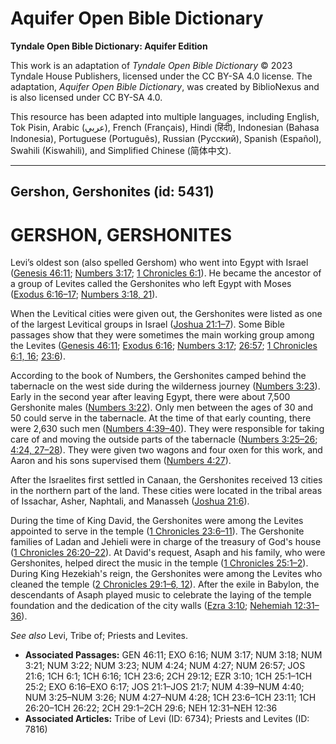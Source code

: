 # Aquifer Open Bible Dictionary

**Tyndale Open Bible Dictionary: Aquifer Edition**

This work is an adaptation of *Tyndale Open Bible Dictionary* © 2023 Tyndale House Publishers, licensed under the CC BY\-SA 4\.0 license. The adaptation, *Aquifer Open Bible Dictionary*, was created by BiblioNexus and is also licensed under CC BY\-SA 4\.0\.

This resource has been adapted into multiple languages, including English, Tok Pisin, Arabic (عربي), French (Français), Hindi (हिंदी), Indonesian (Bahasa Indonesia), Portuguese (Português), Russian (Русский), Spanish (Español), Swahili (Kiswahili), and Simplified Chinese (简体中文).



--------------------------------

## Gershon, Gershonites (id: 5431)

GERSHON, GERSHONITES
====================

Levi’s oldest son (also spelled Gershom) who went into Egypt with Israel ([Genesis 46:11](https://ref.ly/Gen46:11); [Numbers 3:17](https://ref.ly/Num3:17); [1 Chronicles 6:1](https://ref.ly/1Chr6:1)). He became the ancestor of a group of Levites called the Gershonites who left Egypt with Moses ([Exodus 6:16–17](https://ref.ly/Exod6:16-Exod6:17); [Numbers 3:18, 21](https://ref.ly/Num3:18,Num3:21)).

When the Levitical cities were given out, the Gershonites were listed as one of the largest Levitical groups in Israel ([Joshua 21:1–7](https://ref.ly/Josh21:1-Josh21:7)). Some Bible passages show that they were sometimes the main working group among the Levites ([Genesis 46:11](https://ref.ly/Gen46:11); [Exodus 6:16](https://ref.ly/Exod6:16); [Numbers 3:17](https://ref.ly/Num3:17); [26:57](https://ref.ly/Num26:57); [1 Chronicles 6:1, 16](https://ref.ly/1Chr6:1,1Chr6:16); [23:6](https://ref.ly/1Chr23:6)).

According to the book of Numbers, the Gershonites camped behind the tabernacle on the west side during the wilderness journey ([Numbers 3:23](https://ref.ly/Num3:23)). Early in the second year after leaving Egypt, there were about 7,500 Gershonite males ([Numbers 3:22](https://ref.ly/Num3:22)). Only men between the ages of 30 and 50 could serve in the tabernacle. At the time of that early counting, there were 2,630 such men ([Numbers 4:39–40](https://ref.ly/Num4:39-Num4:40)). They were responsible for taking care of and moving the outside parts of the tabernacle ([Numbers 3:25–26](https://ref.ly/Num3:25-Num3:26); [4:24, 27–28](https://ref.ly/Num4:24,Num4:27-Num4:28)). They were given two wagons and four oxen for this work, and Aaron and his sons supervised them ([Numbers 4:27](https://ref.ly/Num4:27)).

After the Israelites first settled in Canaan, the Gershonites received 13 cities in the northern part of the land. These cities were located in the tribal areas of Issachar, Asher, Naphtali, and Manasseh ([Joshua 21:6](https://ref.ly/Josh21:6)).

During the time of King David, the Gershonites were among the Levites appointed to serve in the temple ([1 Chronicles 23:6–11](https://ref.ly/1Chr23:6-1Chr23:11)). The Gershonite families of Ladan and Jehieli were in charge of the treasury of God's house ([1 Chronicles 26:20–22](https://ref.ly/1Chr26:20-1Chr26:22)). At David's request, Asaph and his family, who were Gershonites, helped direct the music in the temple ([1 Chronicles 25:1–2](https://ref.ly/1Chr25:1-1Chr25:2)). During King Hezekiah's reign, the Gershonites were among the Levites who cleaned the temple ([2 Chronicles 29:1–6, 12](https://ref.ly/2Chr29:1-2Chr29:6,2Chr29:12)). After the exile in Babylon, the descendants of Asaph played music to celebrate the laying of the temple foundation and the dedication of the city walls ([Ezra 3:10](https://ref.ly/Ezra3:10); [Nehemiah 12:31–36](https://ref.ly/Neh12:31-Neh12:36)).

*See also* Levi, Tribe of; Priests and Levites.

* **Associated Passages:** GEN 46:11; EXO 6:16; NUM 3:17; NUM 3:18; NUM 3:21; NUM 3:22; NUM 3:23; NUM 4:24; NUM 4:27; NUM 26:57; JOS 21:6; 1CH 6:1; 1CH 6:16; 1CH 23:6; 2CH 29:12; EZR 3:10; 1CH 25:1–1CH 25:2; EXO 6:16–EXO 6:17; JOS 21:1–JOS 21:7; NUM 4:39–NUM 4:40; NUM 3:25–NUM 3:26; NUM 4:27–NUM 4:28; 1CH 23:6–1CH 23:11; 1CH 26:20–1CH 26:22; 2CH 29:1–2CH 29:6; NEH 12:31–NEH 12:36
* **Associated Articles:** Tribe of Levi (ID: 6734); Priests and Levites (ID: 7816)

